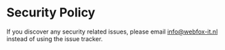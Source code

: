 # Security Policy

If you discover any security related issues, please email info@webfox-it.nl instead of using the issue tracker.
